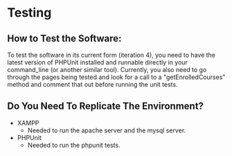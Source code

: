 # Testing

## How to Test the Software:
To test the software in its current form (iteration 4), you need to have the latest version of PHPUnit installed and runnable directly in your command_line (or another similar tool). 
Currently, you also need to go through the pages being tested and look for a call to a "getEnrolledCourses" method and comment that out before running the unit tests.

## Do You Need To Replicate The Environment?
- XAMPP
  - Needed to run the apache server and the mysql server.
- PHPUnit
  - Needed to run the phpunit tests.